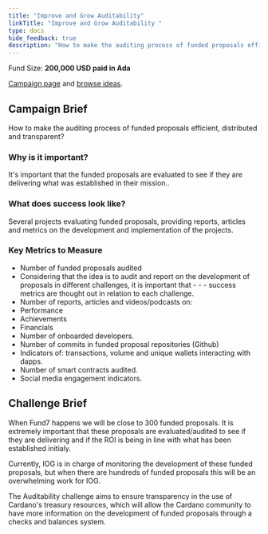 ```yaml
---
title: "Improve and Grow Auditability"
linkTitle: "Improve and Grow Auditability "
type: docs
hide_feedback: true
description: "How to make the auditing process of funded proposals efficient, distributed and transparent?"
---
```

Fund Size: **200,000 USD paid in Ada**

[Campaign page](https://cardano.ideascale.com/c/idea/383480) and [browse ideas]().

## Campaign Brief
How to make the auditing process of funded proposals efficient, distributed and transparent?
### Why is it important?
It's important that the funded proposals are evaluated to see if they are delivering what was established in their mission..
### What does success look like?
Several projects evaluating funded proposals, providing reports, articles and metrics on the development and implementation of the projects.

### Key Metrics to Measure
- Number of funded proposals audited
- Considering that the idea is to audit and report on the development of proposals in different challenges, it is important that - - - success metrics are thought out in relation to each challenge.
- Number of reports, articles and videos/podcasts on:
- Performance
- Achievements
- Financials
- Number of onboarded developers.
- Number of commits in funded proposal repositories (Github)
- Indicators of: transactions, volume and unique wallets interacting with dapps.
- Number of smart contracts audited.
- Social media engagement indicators.


## Challenge Brief
When Fund7 happens we will be close to 300 funded proposals. It is extremely important that these proposals are evaluated/audited to see if they are delivering and if the ROI is being in line with what has been established initialy.

Currently, IOG is in charge of monitoring the development of these funded proposals, but when there are hundreds of funded proposals this will be an overwhelming work for IOG.

The Auditability challenge aims to ensure transparency in the use of Cardano's treasury resources, which will allow the Cardano community to have more information on the development of funded proposals through a checks and balances system.